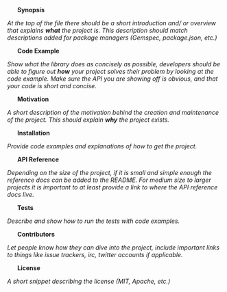 <strong><ol> Synopsis </strong></ol>

<em> At the top of the file there should be a short introduction and/ or overview that explains **what** the project is. This description should match descriptions added for package managers (Gemspec, package.json, etc.) </em>

<strong><ol> Code Example </ol> </strong>

<em> Show what the library does as concisely as possible, developers should be able to figure out **how** your project solves their problem by looking at the code example. Make sure the API you are showing off is obvious, and that your code is short and concise. </em>

<strong><ol> Motivation </ol> </strong>

<em> A short description of the motivation behind the creation and maintenance of the project. This should explain **why** the project exists. </em>

<strong><ol> Installation </ol> </strong>

<em> Provide code examples and explanations of how to get the project. </em>

<strong><ol> API Reference </ol> </strong>

<em> Depending on the size of the project, if it is small and simple enough the reference docs can be added to the README. For medium size to larger projects it is important to at least provide a link to where the API reference docs live. </em>

<strong><ol> Tests </ol> </strong>

<em> Describe and show how to run the tests with code examples. </em>

<strong><ol> Contributors </ol> </strong>

<em> Let people know how they can dive into the project, include important links to things like issue trackers, irc, twitter accounts if applicable. </em>

<strong><ol> License </ol> </strong>

<em> A short snippet describing the license (MIT, Apache, etc.) </em>
